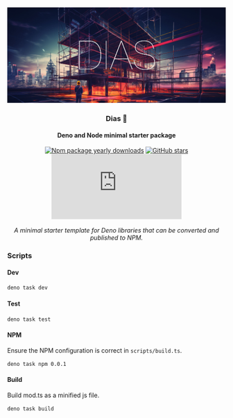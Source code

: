 <div align="center">
<br />

![Dias](.github/banner.jpg)

<h3>Dias 🔨</h3>

#### Deno and Node minimal starter package

[![Npm package yearly downloads](https://badgen.net/npm/dy/express)](https://npmjs.com/package/express)
[![GitHub stars](https://img.shields.io/github/stars/freeCodeCamp/freeCodeCamp.svg?style=social&label=Star&maxAge=2592000)](https://github.com/freeCodeCamp/freeCodeCamp)
[![NuGet stable version](https://badgen.net/nuget/v/newtonsoft.json)](https://nuget.org/packages/newtonsoft.json)

*A minimal starter template for Deno libraries that can be converted and published to NPM.*
</div>

### Scripts

#### Dev
```sh
deno task dev
```
#### Test
```sh
deno task test
```
#### NPM
Ensure the NPM configuration is correct in `scripts/build.ts`.
```sh
deno task npm 0.0.1
```
#### Build
Build mod.ts as a minified js file.
```sh
deno task build
```